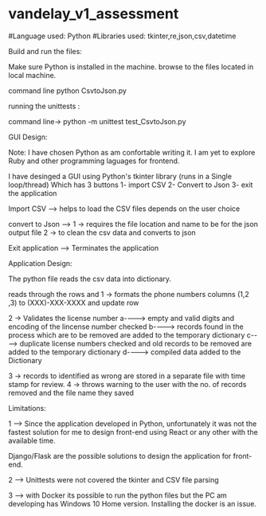 # vandelay_v1_assessment

#Language used: 
Python
#Libraries used: 
tkinter,re,json,csv,datetime

Build and run the files:

Make sure Python is installed in the machine.
browse to the files located in local machine.

command line python CsvtoJson.py

running the unittests :

command line-> python -m unittest test_CsvtoJson.py

GUI Design:

Note: I have chosen Python as am confortable writing it. I am yet to explore Ruby and other programming laguages for frontend.

I have desinged a GUI using Python's tkinter library (runs in a Single loop/thread)
Which has 3 buttons
1- import CSV
2- Convert to Json
3- exit the application

Import CSV --> helps to load the CSV files depends on the user choice

convert to Json -->
1 -> requires the file location and name to be for the json output file
2 -> to clean the csv data and converts to json

Exit application --> Terminates the application

Application Design:

The python file reads the csv data into dictionary.

reads through the rows and
1 -> formats the phone numbers columns (1,2 ,3) to (XXX)-XXX-XXXX and update row

2 -> Validates the license number
a----> empty and valid digits and encoding of the lincense number checked
b----> records found in the process which are to be removed are added to the temporary dictionary
c----> duplicate license numbers checked and old records to be removed are added to the temporary dictionary
d----> compiled data added to the Dictionary

3 -> records to identified as wrong are stored in a separate file with time stamp for review.
4 -> throws warning to the user with the no. of records removed and the file name they saved

Limitations:

1 --> Since the application developed in Python, unfortunately it was not the fastest solution for me to design front-end using React or any other with the available time.

Django/Flask are the possible solutions to design the application for front-end.

2 --> Unittests were not covered the tkinter and CSV file parsing

3 --> with Docker its possible to run the python files but the PC am developing has Windows 10 Home version. Installing the docker is an issue.
